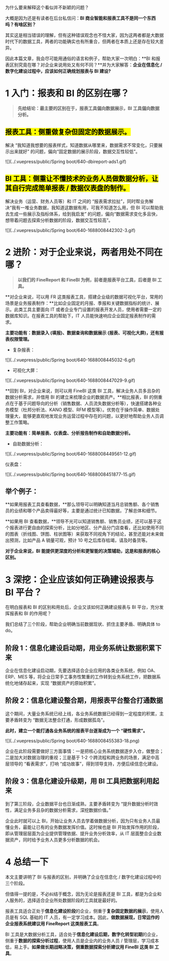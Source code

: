 为什么要来解释这个看似并不新颖的问题？

大概是因为还是有读者在后台私信问：**BI 商业智能和报表工具不是同一个东西吗？有啥区别？**

其实这是相当错误的理解，但有这种错误观念也不怪大家，因为这两者都是大数据时代下的数据工具，两者的功能确实也有所重合，但两者在本质上还是存在较大差异。

因此本篇文章，我会尽可能用通俗的语言和例子，帮助大家一次明白：**BI 和报表区别究竟在哪？对企业来说用处又有何不同？**并为大家解答：**企业在信息化 / 数字化建设过程中，应该如何正确规划报表与 BI 建设?**

# **1** **入门：报表和 BI 的区别在哪？**

> **先给结论：最主要的区别在于，报表工具偏向数据展示，BI 工具偏向数据分析。**

## <mark>**报表工具：侧重做复杂但固定的数据展示。**</mark>

解决 “我知道我想要的报表样式，知道数据从哪里来，数据需求不常变化，只要展示出来就好” 的问题，偏向“固定数据的展示阶段，数据交互性较低”。

![](../.vuepress/public/Spring boot/640-dbireport-ads1.gif)

## <mark>**BI 工具：侧重让不懂技术的业务人员做数据分析，让其自行完成简单报表 / 数据仪表盘的制作。**</mark>

解决业务（运营、财务人员等）和 IT 之间的 “报表需求拉扯”，同时帮业务解决“我有一堆业务数据，我知道这数据有用，可我不知道怎么用，但 BI 可以帮助我去生成一些展示及指标体系，给到我启发” 的问题，偏向“数据需求变化多且快，想带着问题去探索分析数据的阶段，数据交互性较高”。

![](../.vuepress/public/Spring boot/640-1688008442302-3.gif)

# **2** **进阶：对于企业来说，两者用处不同在哪？**

> **以我们的 FineReport 和 FineBI 为例，前者是报表平台工具，后者是 BI 工具。**

**对企业来说，可以用 FR 这类报表工具，搭建企业级的数据可视化平台，常用的场景是业务报表制作：**比如企业固定的月报、季报和关键数据指标的统计、展示。此类工具主要面向 IT 或者企业专门设置的报表开发人员，使用者需要一定的数据库知识。在报表工具的帮助下，IT 人员能快速响应企业固定报表制作的需求。

**主要功能有：数据录入 (填报)、数据查询和数据展示 (报表、可视化大屏)，还有报表权限管理。**

- 复杂报表：

![](../.vuepress/public/Spring boot/640-1688008445032-6.gif)

- 可视化大屏：

![](../.vuepress/public/Spring boot/640-1688008447029-9.gif)

**回到 BI，对企业来说，则可以用 FineBI 这类 BI 工具，解决业务人员多且杂的数据分析需求，并借用 BI 的建立来梳理企业的数据资产。**相比报表，BI 的侧重点在于基于问题导向的分析（销售数据、人员流失数据分析等），快速搭建各种业务模型（杜邦分析法、KANO 模型、RFM 模型等）。优势在于操作简单、数据处理量大，能够更直观地发现业务运营过程中存在的问题，以更好地帮助业务人员调整工作策略。

**主要功能有：简单报表、仪表盘、分析报告制作和自助数据分析。**

- 自助数据分析：

![](../.vuepress/public/Spring boot/640-1688008449561-12.gif)

仪表盘：

![](../.vuepress/public/Spring boot/640-1688008451877-15.gif)

## **举个例子：**

**如果用报表工具查看数据，**那么领导可以明确知道当月总销售额、各个销售员的业绩和哪个产品卖得最好等，主要是通过统计已知数据，了解总体和细节。

**如果用 BI 查看数据，**领导不光可以知道销售额、销售员业绩，还可以基于这个报表进行更自由的探索分析，比如分地区、分产品分门店查看，还比如使用不同的图表（折线图、饼图、柱状图等）来获取不同视角下的结论，甚至还能对未来做出预测，比如产品 A 销量可观，预计 10 号之后库存枯竭，请及时备货等。

**对于企业来说，BI 能提供更深度的分析和更智能的决策辅助，这是和报表的核心区别。**

# **3** **深挖：企业应该如何正确建设报表与 BI 平台？**

在明白报表和 BI 的区别和用处后，企业又该如何正确建设报表与 BI 平台，充分发挥报表和 BI 的作用呢？

我们总结了三个阶段，帮助企业明确当前数据现状、抓住主要矛盾、明确具体 to do。

## 阶段 1：信息化建设启动期，用业务系统让数据积累下来

企业在信息化建设启动期，先要选择适合企业应用的各类业务系统，例如 OA、ERP、MES 等，将企业日常手工事务性繁重的工作转到业务系统工作，把数据系统化地储存起来，实现 “数据资产的原始积累”。

## 阶段 2：信息化建设整合期，用报表平台整合打通数据

这个期间，大量业务系统已经上线，各业务系统数据已经得到一定程度的积累，主要矛盾转变为 “数据无法整合打通，形成数据孤岛”。

**此时，建立一个能打通各业务系统的报表平台逐渐成为一个 “硬性需求”。**

![](../.vuepress/public/Spring boot/640-1688008455383-18.png)

企业在此阶段需要做好三方面事情：一是把核心业务系统数据逐步入仓，做整合；二是加大对数据治理的重视；三是基于 1-2 个跨流程和跨业务的场景，满足中高层领导的 “看表需求”，打响 “成功故事”，得到领导支持，方便后续信息化建设。

## 阶段 3：信息化建设升级期，用 BI 工具把数据利用起来

到了第三阶段，企业数据平台也日渐成熟，主要矛盾转变为 “提升数据分析时效性，满足业务多且杂的数据分析需求，深挖数据价值。”

企业此时就可以上 BI，开始让业务人员去学着做数据分析，因为只有业务人员最懂业务，最能让已有的业务数据发挥价值。这时候也是 BI 开始发挥作用的阶段，即从管理层层面为企业提供管理依据、提升业务分析效率，从 IT 层面整合企业数据资产，同时给予业务人员更多分析数据的机会。

# **4** **总结一下**

本文主要讲明了 BI 与报表的区别，并明确了企业在信息化 / 数字化建设过程中的三个阶段。

但值得一提的是，不必纠结于概念，因为无论是报表还是 BI 工具，都是为企业和人服务的，选择适合企业所处数据阶段的工具就是最好的。

报表工具适合正处于**信息化建设阶段**的企业，侧重于**复杂固定数据的展示**，使用人员是有 SQL 基础的 IT 人员，有一定学习成本。因此，**做数据展现，日常运作的企业报表系统建议用 FineReport 这类报表工具**。

BI 工具是大数据分析工具，适合处于**信息化建设后期，数字化转型初期**的企业，侧重于**数据的探索分析过程**，使用人员是企业内的业务人员 / 管理层，学习成本低，易上手。**如果做长期战略决策，侧重数据探索分析建议用 FineBI 这类 BI 工具**。
